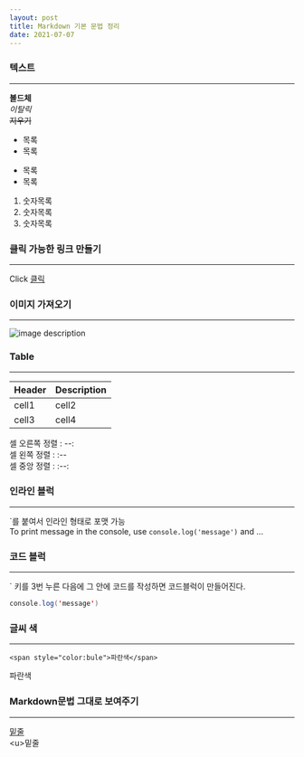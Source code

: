 ```yaml
---
layout: post
title: Markdown 기본 문법 정리
date: 2021-07-07
---
```


### 텍스트  
___  

**볼드체**  
*이탈릭*  
~~지우기~~  


* 목록
* 목록

- 목록
- 목록

1. 숫자목록
2. 숫자목록
3. 숫자목록


### 클릭 가능한 링크 만들기
___
  
Click [클릭](https://www.naver.com/)  



### 이미지 가져오기
___
  
![image description](https://dummyimage.com/600x400/666/fff)  




### Table
___
  
|Header|Description|
|--|--|
|cell1|cell2|
|cell3|cell4|
  
셀 오른쪽 정렬 : --:  
셀  왼쪽  정렬 : :--  
셀  중앙  정렬 : :--:  



### 인라인 블럭
___
  
\`를 붙여서 인라인 형태로 포맷 가능  
To print message in the console, use `console.log('message')` and ...  


### 코드 블럭
___  
` 키를 3번 누른 다음에 그 안에 코드를 작성하면 코드블럭이 만들어진다.  

```java
console.log('message')
```


### 글씨 색
___
  
```
<span style="color:bule">파란색</span>
```
<span style="color:bule">파란색</span>  



### Markdown문법 그대로 보여주기
___
  
<u>밑줄</u>  
\<u>밑줄</u>  

